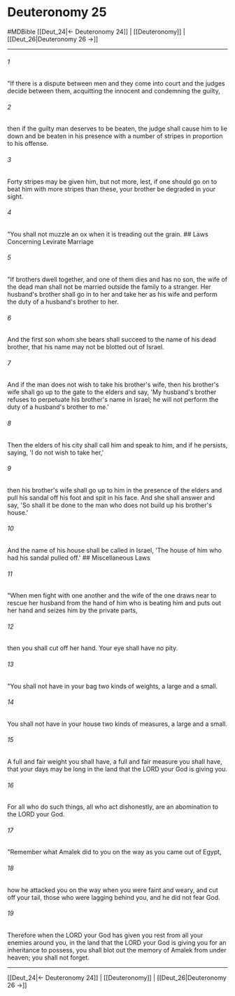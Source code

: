 # Deuteronomy 25
#MDBible
[[Deut_24|← Deuteronomy 24]] | [[Deuteronomy]] | [[Deut_26|Deuteronomy 26 →]]

***

###### 1 
"If there is a dispute between men and they come into court and the judges decide between them, acquitting the innocent and condemning the guilty, 

###### 2 
then if the guilty man deserves to be beaten, the judge shall cause him to lie down and be beaten in his presence with a number of stripes in proportion to his offense. 

###### 3 
Forty stripes may be given him, but not more, lest, if one should go on to beat him with more stripes than these, your brother be degraded in your sight. 

###### 4 
"You shall not muzzle an ox when it is treading out the grain. ## Laws Concerning Levirate Marriage 

###### 5 
"If brothers dwell together, and one of them dies and has no son, the wife of the dead man shall not be married outside the family to a stranger. Her husband's brother shall go in to her and take her as his wife and perform the duty of a husband's brother to her. 

###### 6 
And the first son whom she bears shall succeed to the name of his dead brother, that his name may not be blotted out of Israel. 

###### 7 
And if the man does not wish to take his brother's wife, then his brother's wife shall go up to the gate to the elders and say, 'My husband's brother refuses to perpetuate his brother's name in Israel; he will not perform the duty of a husband's brother to me.' 

###### 8 
Then the elders of his city shall call him and speak to him, and if he persists, saying, 'I do not wish to take her,' 

###### 9 
then his brother's wife shall go up to him in the presence of the elders and pull his sandal off his foot and spit in his face. And she shall answer and say, 'So shall it be done to the man who does not build up his brother's house.' 

###### 10 
And the name of his house shall be called in Israel, 'The house of him who had his sandal pulled off.' ## Miscellaneous Laws 

###### 11 
"When men fight with one another and the wife of the one draws near to rescue her husband from the hand of him who is beating him and puts out her hand and seizes him by the private parts, 

###### 12 
then you shall cut off her hand. Your eye shall have no pity. 

###### 13 
"You shall not have in your bag two kinds of weights, a large and a small. 

###### 14 
You shall not have in your house two kinds of measures, a large and a small. 

###### 15 
A full and fair weight you shall have, a full and fair measure you shall have, that your days may be long in the land that the LORD your God is giving you. 

###### 16 
For all who do such things, all who act dishonestly, are an abomination to the LORD your God. 

###### 17 
"Remember what Amalek did to you on the way as you came out of Egypt, 

###### 18 
how he attacked you on the way when you were faint and weary, and cut off your tail, those who were lagging behind you, and he did not fear God. 

###### 19 
Therefore when the LORD your God has given you rest from all your enemies around you, in the land that the LORD your God is giving you for an inheritance to possess, you shall blot out the memory of Amalek from under heaven; you shall not forget. 

***

[[Deut_24|← Deuteronomy 24]] | [[Deuteronomy]] | [[Deut_26|Deuteronomy 26 →]]

